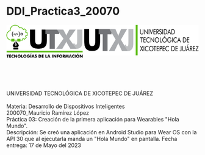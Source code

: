 # DDI_Practica3_20070
<div style="display: flex; justify-content: space-between;">
    <img align="left" src="https://github.com/MauricioRL15/Logos_UTXJ/blob/main/LOGO%20TIC.png?raw=true" alt="Imagen 1" width="200"; />
    <img align="right" src="https://github.com/MauricioRL15/Logos_UTXJ/blob/main/LOGO%20UTXJ%202019.png?raw=true" alt="Imagen 2" width="300" height="80" />
</div><br><br><br><br><br>
UNIVERSIDAD TECNOLÓGICA DE XICOTEPEC DE JUÁREZ <br><br>
Materia: Desarrollo de Dispositivos Inteligentes <br>
200070_Mauricio Ramírez López<br>
Práctica 03: Creación de la primera aplicación para Wearables "Hola Mundo".<br>
Descripción: Se creó una aplicación en Android Studio para Wear OS con la API 30 que al ejecutarla manda un "Hola Mundo" en pantalla.
Fecha entrega: 17 de Mayo del 2023


